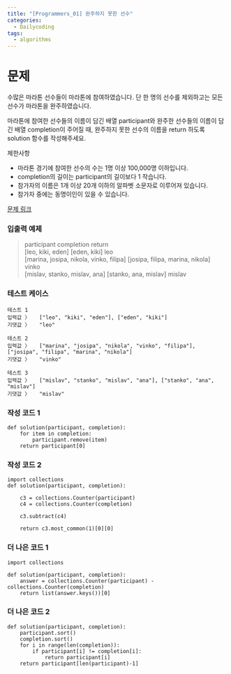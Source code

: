 ```yaml
---
title: "[Programmers_01] 완주하지 못한 선수"
categories:
  - Dailycoding
tags:
  - algorithms
---
```


# 문제
수많은 마라톤 선수들이 마라톤에 참여하였습니다. 단 한 명의 선수를 제외하고는 모든 선수가 마라톤을 완주하였습니다.

마라톤에 참여한 선수들의 이름이 담긴 배열 participant와 완주한 선수들의 이름이 담긴 배열 completion이 주어질 때, 완주하지 못한 선수의 이름을 return 하도록 solution 함수를 작성해주세요.

제한사항
- 마라톤 경기에 참여한 선수의 수는 1명 이상 100,000명 이하입니다.
- completion의 길이는 participant의 길이보다 1 작습니다.
- 참가자의 이름은 1개 이상 20개 이하의 알파벳 소문자로 이루어져 있습니다.
- 참가자 중에는 동명이인이 있을 수 있습니다.


[문제 링크](https://programmers.co.kr/learn/courses/30/lessons/42576)

### 입출력 예제
> participant	completion	return  
[leo, kiki, eden]	[eden, kiki]	leo  
[marina, josipa, nikola, vinko, filipa]	[josipa, filipa, marina, nikola]	vinko  
[mislav, stanko, mislav, ana]	[stanko, ana, mislav]	mislav  


### 테스트 케이스
```
테스트 1
입력값 〉	["leo", "kiki", "eden"], ["eden", "kiki"]
기댓값 〉	"leo"

테스트 2
입력값 〉	["marina", "josipa", "nikola", "vinko", "filipa"], ["josipa", "filipa", "marina", "nikola"]
기댓값 〉	"vinko"

테스트 3
입력값 〉	["mislav", "stanko", "mislav", "ana"], ["stanko", "ana", "mislav"]
기댓값 〉	"mislav"

```

### 작성 코드 1
```
def solution(participant, completion):
    for item in completion:
        participant.remove(item)
    return participant[0]
```

### 작성 코드 2
```
import collections
def solution(participant, completion):

    c3 = collections.Counter(participant)
    c4 = collections.Counter(completion)

    c3.subtract(c4)

    return c3.most_common(1)[0][0]
```

### 더 나은 코드 1
```
import collections

def solution(participant, completion):
    answer = collections.Counter(participant) - collections.Counter(completion)
    return list(answer.keys())[0]
```


### 더 나은 코드 2
```
def solution(participant, completion):
    participant.sort()
    completion.sort()
    for i in range(len(completion)):
        if participant[i] != completion[i]:
            return participant[i]
    return participant[len(participant)-1]
```
